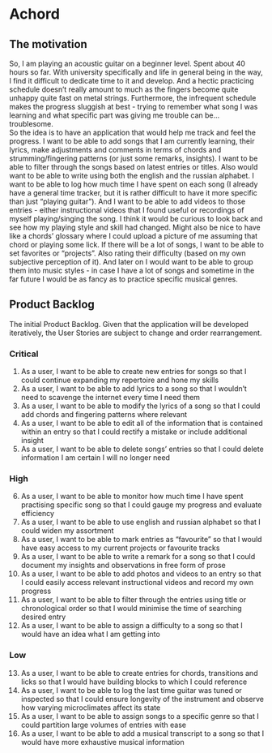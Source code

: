 # Achord

## The motivation

So, I am playing an acoustic guitar on a beginner level. Spent about 40 hours so far. With university specifically and life in general being in the way, I find it difficult to dedicate time to it and develop. And a hectic practicing schedule doesn’t really amount to much as the fingers become quite unhappy quite fast on metal strings. Furthermore, the infrequent schedule makes the progress sluggish at best - trying to remember what song I was learning and what specific part was giving me trouble can be… troublesome.  
	So the idea is to have an application that would help me track and feel the progress. I want to be able to add songs that I am currently learning, their lyrics, make adjustments and comments in terms of chords and strumming/fingering patterns (or just some remarks, insights). I want to be able to filter through the songs based on latest entries or titles. Also would want to be able to write using both the english and the russian alphabet. I want to be able to log how much time I have spent on each song (I already have a general time tracker, but it is rather difficult to have it more specific than just “playing guitar”). And I want to be able to add videos to those entries - either instructional videos that I found useful or recordings of myself playing/singing the song. I think it would be curious to look back and see how my playing style and skill had changed. Might also be nice to have like a chords’ glossary where I could upload a picture of me assuming that chord or playing some lick. If there will be a lot of songs, I want to be able to set favorites or “projects”. Also rating their difficulty (based on my own subjective perception of it). And later on I would want to be able to group them into music styles - in case I have a lot of songs and sometime in the far future I would be as fancy as to practice specific musical genres.

## Product Backlog
The initial Product Backlog. Given that the application will be developed iteratively, the User Stories are subject to change and order rearrangement.

### Critical
1. As a user, I want to be able to create new entries for songs so that I could continue expanding my repertoire and hone my skills
2. As a user, I want to be able to add lyrics to a song so that I wouldn’t need to scavenge the internet every time I need them
3. As a user, I want to be able to modify the lyrics of a song so that I could add chords and fingering patterns where relevant
4. As a user, I want to be able to edit all of the information that is contained within an entry so that I could rectify a mistake or include additional insight
5. As a user, I want to be able to delete songs’ entries so that I could delete information I am certain I will no longer need


### High
6. As a user, I want to be able to monitor how much time I have spent practising specific song so that I could gauge my progress and evaluate efficiency
7. As a user, I want to be able to use english and russian alphabet so that I could widen my assortment
8. As a user, I want to be able to mark entries as “favourite” so that I would have easy access to my current projects or favourite tracks
9. As a user, I want to be able to write a remark for a song so that I could document my insights and observations in free form of prose
10. As a user, I want to be able to add photos and videos to an entry so that I could easily access relevant instructional videos and record my own progress
11. As a user, I want to be able to filter through the entries using title or chronological order so that I would minimise the time of searching desired entry
12. As a user, I want to be able to assign a difficulty to a song so that I would have an idea what I am getting into

### Low
13. As a user, I want to be able to create entries for chords, transitions and licks so that I would have building blocks to which I could reference
14. As a user, I want to be able to log the last time guitar was tuned or inspected so that I could ensure longevity of the instrument and observe how varying microclimates affect its state
15. As a user, I want to be able to assign songs to a specific genre so that I could partition large volumes of entries with ease
16. As a user, I want to be able to add a musical transcript to a song so that I would have more exhaustive musical information 
